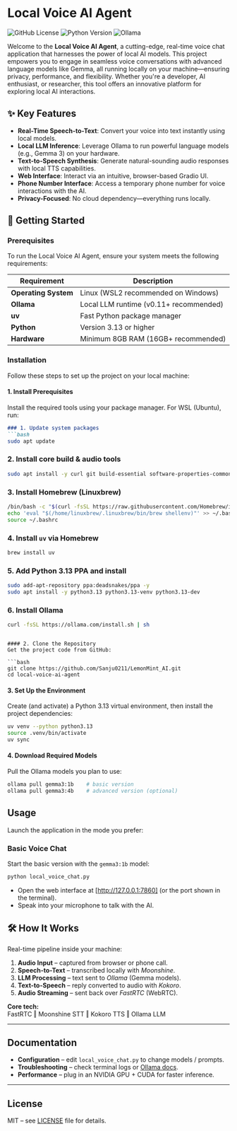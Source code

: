# Local Voice AI Agent

![GitHub License](https://img.shields.io/github/license/jesuscopado/local-voice-ai-agent) ![Python Version](https://img.shields.io/badge/Python-3.13+-blue) ![Ollama](https://img.shields.io/badge/Ollama-Supported-green)

Welcome to the **Local Voice AI Agent**, a cutting-edge, real-time voice chat application that harnesses the power of local AI models. This project empowers you to engage in seamless voice conversations with advanced language models like Gemma, all running locally on your machine—ensuring privacy, performance, and flexibility. Whether you're a developer, AI enthusiast, or researcher, this tool offers an innovative platform for exploring local AI interactions.

## ✨ Key Features

- **Real-Time Speech-to-Text**: Convert your voice into text instantly using local models.
- **Local LLM Inference**: Leverage Ollama to run powerful language models (e.g., Gemma 3) on your hardware.
- **Text-to-Speech Synthesis**: Generate natural-sounding audio responses with local TTS capabilities.
- **Web Interface**: Interact via an intuitive, browser-based Gradio UI.
- **Phone Number Interface**: Access a temporary phone number for voice interactions with the AI.
- **Privacy-Focused**: No cloud dependency—everything runs locally.

## 🚀 Getting Started

### Prerequisites

To run the Local Voice AI Agent, ensure your system meets the following requirements:

| **Requirement**       | **Description**                          |
|-----------------------|------------------------------------------|
| **Operating System**  | Linux (WSL2 recommended on Windows)      |
| **Ollama**            | Local LLM runtime (v0.11+ recommended)   |
| **uv**                | Fast Python package manager              |
| **Python**            | Version 3.13 or higher                   |
| **Hardware**          | Minimum 8GB RAM (16GB+ recommended)      |

### Installation

Follow these steps to set up the project on your local machine:

#### 1. Install Prerequisites
Install the required tools using your package manager. For WSL (Ubuntu), run:

```markdown
### 1. Update system packages
```bash
sudo apt update
```

### 2. Install core build & audio tools
```bash
sudo apt install -y curl git build-essential software-properties-common libsndfile1 ffmpeg
```

### 3. Install Homebrew (Linuxbrew)
```bash
/bin/bash -c "$(curl -fsSL https://raw.githubusercontent.com/Homebrew/install/HEAD/install.sh)"
echo 'eval "$(/home/linuxbrew/.linuxbrew/bin/brew shellenv)"' >> ~/.bashrc
source ~/.bashrc
```

### 4. Install `uv` via Homebrew
```bash
brew install uv
```

### 5. Add Python 3.13 PPA and install
```bash
sudo add-apt-repository ppa:deadsnakes/ppa -y
sudo apt install -y python3.13 python3.13-venv python3.13-dev
```

### 6. Install Ollama
```bash
curl -fsSL https://ollama.com/install.sh | sh
```
```

#### 2. Clone the Repository
Get the project code from GitHub:

```bash
git clone https://github.com/Sanju0211/LemonMint_AI.git
cd local-voice-ai-agent
```

#### 3. Set Up the Environment

Create (and activate) a Python 3.13 virtual environment, then install the project dependencies:

```bash
uv venv --python python3.13
source .venv/bin/activate
uv sync
```

#### 4. Download Required Models

Pull the Ollama models you plan to use:

```bash
ollama pull gemma3:1b    # basic version
ollama pull gemma3:4b    # advanced version (optional)
```

## Usage

Launch the application in the mode you prefer:

### Basic Voice Chat
Start the basic version with the `gemma3:1b` model:

```bash
python local_voice_chat.py
```

- Open the web interface at [http://127.0.0.1:7860] (or the port shown in the terminal).  
- Speak into your microphone to talk with the AI.


## 🛠 How It Works

Real-time pipeline inside your machine:

1. **Audio Input** – captured from browser or phone call.  
2. **Speech-to-Text** – transcribed locally with *Moonshine*.  
3. **LLM Processing** – text sent to *Ollama* (Gemma models).  
4. **Text-to-Speech** – reply converted to audio with *Kokoro*.  
5. **Audio Streaming** – sent back over *FastRTC* (WebRTC).

**Core tech:**  
FastRTC ‖ Moonshine STT ‖ Kokoro TTS ‖ Ollama LLM

---

## Documentation

- **Configuration** – edit `local_voice_chat.py` to change models / prompts.  
- **Troubleshooting** – check terminal logs or [Ollama docs](https://ollama.ai/docs).  
- **Performance** – plug in an NVIDIA GPU + CUDA for faster inference.

---

## License

MIT – see [LICENSE](LICENSE) file for details.
```

